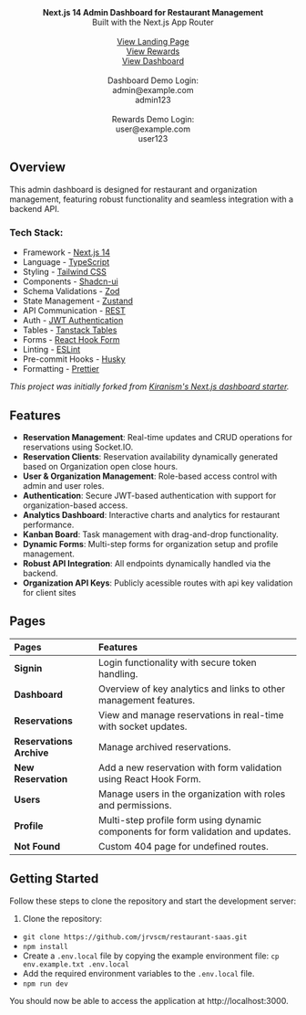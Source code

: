 <picture>
  <source media="(prefers-color-scheme: dark)" srcset="https://user-images.githubusercontent.com/9113740/201498864-2a900c64-d88f-4ed4-b5cf-770bcb57e1f5.png">
  <source media="(prefers-color-scheme: light)" srcset="https://user-images.githubusercontent.com/9113740/201498152-b171abb8-9225-487a-821c-6ff49ee48579.png">
</picture>

<div align="center"><strong>Next.js 14 Admin Dashboard for Restaurant Management</strong></div>
<div align="center">Built with the Next.js App Router</div>
<br />

<div align="center">
<a href="https://pizzalander.netlify.app">View Landing Page</a><br>
<a href="https://pizzalander.netlify.app/rewards/signin">View Rewards </a><br>
<a href="https://pizzalander.netlify.app/signin">View Dashboard</a><br><br>

<span>
  Dashboard Demo Login:<br>
  admin@example.com <br>
  admin123
<span>
<br><br>
  
<span>
  Rewards Demo Login: <br>
  user@example.com <br>
  user123
<span>
</div>

## Overview

This admin dashboard is designed for restaurant and organization management, featuring robust functionality and seamless integration with a backend API.

### Tech Stack:

- Framework - [Next.js 14](https://nextjs.org/13)
- Language - [TypeScript](https://www.typescriptlang.org)
- Styling - [Tailwind CSS](https://tailwindcss.com)
- Components - [Shadcn-ui](https://ui.shadcn.com)
- Schema Validations - [Zod](https://zod.dev)
- State Management - [Zustand](https://zustand-demo.pmnd.rs)
- API Communication - [REST](https://restfulapi.net/)
- Auth - [JWT Authentication](https://jwt.io/)
- Tables - [Tanstack Tables](https://ui.shadcn.com/docs/components/data-table)
- Forms - [React Hook Form](https://ui.shadcn.com/docs/components/form)
- Linting - [ESLint](https://eslint.org)
- Pre-commit Hooks - [Husky](https://typicode.github.io/husky/)
- Formatting - [Prettier](https://prettier.io)

_This project was initially forked from [Kiranism's Next.js dashboard starter](https://github.com/Kiranism/next-shadcn-dashboard-starter)._

## Features

- **Reservation Management**: Real-time updates and CRUD operations for reservations using Socket.IO.
- **Reservation Clients**: Reservation availability dynamically generated based on Organization open close hours.
- **User & Organization Management**: Role-based access control with admin and user roles.
- **Authentication**: Secure JWT-based authentication with support for organization-based access.
- **Analytics Dashboard**: Interactive charts and analytics for restaurant performance.
- **Kanban Board**: Task management with drag-and-drop functionality.
- **Dynamic Forms**: Multi-step forms for organization setup and profile management.
- **Robust API Integration**: All endpoints dynamically handled via the backend.
- **Organization API Keys**: Publicly acessible routes with api key validation for client sites

## Pages

| Pages                                  | Features                                                                                   |
| :------------------------------------- | :----------------------------------------------------------------------------------------- |
| **Signin**                             | Login functionality with secure token handling.                                            |
| **Dashboard**                          | Overview of key analytics and links to other management features.                         |
| **Reservations**                       | View and manage reservations in real-time with socket updates.                            |
| **Reservations Archive**               | Manage archived reservations.                                                             |
| **New Reservation**                    | Add a new reservation with form validation using React Hook Form.                         |
| **Users**                              | Manage users in the organization with roles and permissions.                              |
| **Profile**                            | Multi-step profile form using dynamic components for form validation and updates.          |
| **Not Found**                          | Custom 404 page for undefined routes.                                                     |

## Getting Started

Follow these steps to clone the repository and start the development server:

1. Clone the repository:
- `git clone https://github.com/jrvscm/restaurant-saas.git`
- `npm install`
- Create a `.env.local` file by copying the example environment file:
  `cp env.example.txt .env.local`
- Add the required environment variables to the `.env.local` file.
- `npm run dev`

You should now be able to access the application at http://localhost:3000.

